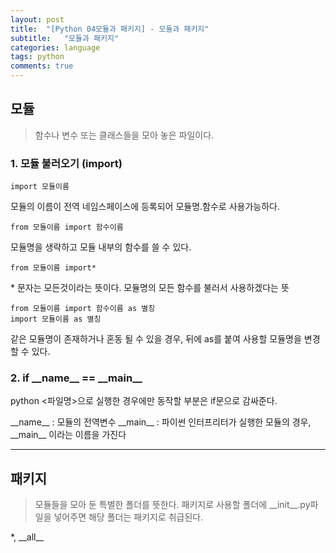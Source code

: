 ```yaml
---
layout: post
title:  "[Python 04모듈과 패키지] - 모듈과 패키지"
subtitle:   "모듈과 패키지"
categories: language
tags: python
comments: true
---
```


## 모듈
>함수나 변수 또는 클래스들을 모아 놓은 파일이다.


### 1. 모듈 불러오기 (import)
```
import 모듈이름
```

모듈의 이름이 전역 네임스페이스에 등록되어 모듈명.함수로 사용가능하다.



```
from 모듈이름 import 함수이름
```

모듈명을 생략하고 모듈 내부의 함수를 쓸 수 있다.



```
from 모듈이름 import*
```
\* 문자는 모든것이라는 뜻이다. 모듈명의 모든 함수를 불러서 사용하겠다는 뜻

```
from 모듈이름 import 함수이름 as 별칭
import 모듈이름 as 별칭
```

같은 모듈명이 존재하거나 혼동 될 수 있을 경우, 뒤에 as를 붙여 사용할 모듈명을 변경할 수 있다.



### 2. if \_\_name\_\_ == \__main\_\_
python <파일명>으로 실행한 경우에만 동작할 부분은 if문으로 감싸준다.

\_\_name\_\_ : 모듈의 전역변수
\_\_main\_\_ : 파이썬 인터프리터가 실행한 모듈의 경우, \_\_main\_\_ 이라는 이름을 가진다




---
## 패키지
>모듈들을 모아 둔 특별한 폴더를 뜻한다.
패키지로 사용할 폴더에 \_\_init\_\_.py파일을 넣어주면 해당 폴더는 패키지로 취급된다.

\*, \_\_all\_\_
